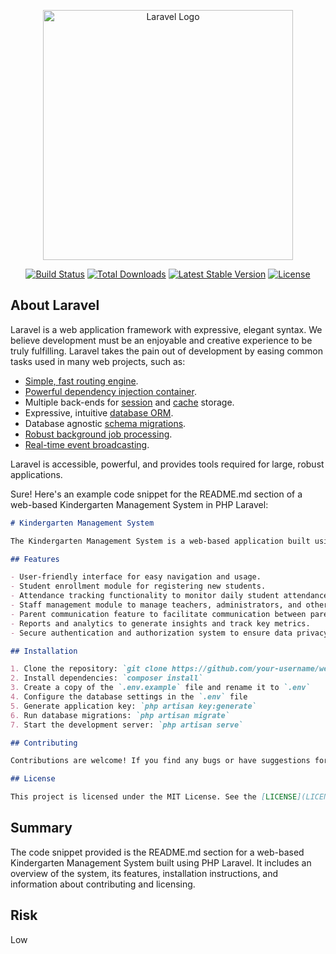 <p align="center"><a href="https://laravel.com" target="_blank"><img src="https://raw.githubusercontent.com/laravel/art/master/logo-lockup/5%20SVG/2%20CMYK/1%20Full%20Color/laravel-logolockup-cmyk-red.svg" width="400" alt="Laravel Logo"></a></p>

<p align="center">
<a href="https://github.com/laravel/framework/actions"><img src="https://github.com/laravel/framework/workflows/tests/badge.svg" alt="Build Status"></a>
<a href="https://packagist.org/packages/laravel/framework"><img src="https://img.shields.io/packagist/dt/laravel/framework" alt="Total Downloads"></a>
<a href="https://packagist.org/packages/laravel/framework"><img src="https://img.shields.io/packagist/v/laravel/framework" alt="Latest Stable Version"></a>
<a href="https://packagist.org/packages/laravel/framework"><img src="https://img.shields.io/packagist/l/laravel/framework" alt="License"></a>
</p>

## About Laravel

Laravel is a web application framework with expressive, elegant syntax. We believe development must be an enjoyable and creative experience to be truly fulfilling. Laravel takes the pain out of development by easing common tasks used in many web projects, such as:

- [Simple, fast routing engine](https://laravel.com/docs/routing).
- [Powerful dependency injection container](https://laravel.com/docs/container).
- Multiple back-ends for [session](https://laravel.com/docs/session) and [cache](https://laravel.com/docs/cache) storage.
- Expressive, intuitive [database ORM](https://laravel.com/docs/eloquent).
- Database agnostic [schema migrations](https://laravel.com/docs/migrations).
- [Robust background job processing](https://laravel.com/docs/queues).
- [Real-time event broadcasting](https://laravel.com/docs/broadcasting).

Laravel is accessible, powerful, and provides tools required for large, robust applications.

Sure! Here's an example code snippet for the README.md section of a web-based Kindergarten Management System in PHP Laravel:

```markdown
# Kindergarten Management System

The Kindergarten Management System is a web-based application built using PHP Laravel framework. It provides a comprehensive solution for managing various aspects of a kindergarten, including student enrollment, attendance tracking, staff management, and parent communication.

## Features

- User-friendly interface for easy navigation and usage.
- Student enrollment module for registering new students.
- Attendance tracking functionality to monitor daily student attendance.
- Staff management module to manage teachers, administrators, and other staff members.
- Parent communication feature to facilitate communication between parents and the kindergarten.
- Reports and analytics to generate insights and track key metrics.
- Secure authentication and authorization system to ensure data privacy.

## Installation

1. Clone the repository: `git clone https://github.com/your-username/web-based-kindergarten-management-system-in-php-laravel.git`
2. Install dependencies: `composer install`
3. Create a copy of the `.env.example` file and rename it to `.env`
4. Configure the database settings in the `.env` file
5. Generate application key: `php artisan key:generate`
6. Run database migrations: `php artisan migrate`
7. Start the development server: `php artisan serve`

## Contributing

Contributions are welcome! If you find any bugs or have suggestions for new features, feel free to open an issue or submit a pull request.

## License

This project is licensed under the MIT License. See the [LICENSE](LICENSE) file for details.
```

## Summary
The code snippet provided is the README.md section for a web-based Kindergarten Management System built using PHP Laravel. It includes an overview of the system, its features, installation instructions, and information about contributing and licensing.

## Risk
Low
